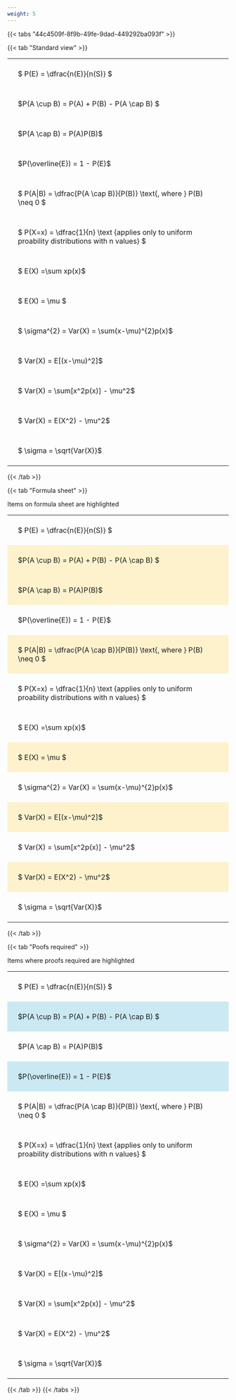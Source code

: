 ```yaml
---
weight: 5
---
```


{{< tabs "44c4509f-8f9b-49fe-9dad-449292ba093f" >}}

{{< tab "Standard view" >}}

<style type="text/css">
#T_ee78b th.col_heading {
  text-align: left;
  font-size: 1em;
}
#T_ee78b td {
  text-align: left;
  font-size: 1em;
  padding: 1.5em;
}
</style>
<table id="T_ee78b">
  <thead>
  </thead>
  <tbody>
    <tr>
      <td id="T_ee78b_row0_col0" class="data row0 col0" >$ P(E) = \dfrac{n(E)}{n(S)} $</td>
    </tr>
    <tr>
      <td id="T_ee78b_row1_col0" class="data row1 col0" >$P(A \cup B) = P(A) + P(B) - P(A \cap B) $</td>
    </tr>
    <tr>
      <td id="T_ee78b_row2_col0" class="data row2 col0" >$P(A \cap B)  = P(A)P(B)$</td>
    </tr>
    <tr>
      <td id="T_ee78b_row3_col0" class="data row3 col0" >$P(\overline{E}) = 1 - P(E)$</td>
    </tr>
    <tr>
      <td id="T_ee78b_row4_col0" class="data row4 col0" >$ P(A|B) = \dfrac{P(A \cap B)}{P(B)} \text{, where } P(B) \neq 0 $</td>
    </tr>
    <tr>
      <td id="T_ee78b_row5_col0" class="data row5 col0" >$ P(X=x) =  \dfrac{1}{n} 
\text {applies only to uniform proability distributions with n values} $</td>
    </tr>
    <tr>
      <td id="T_ee78b_row6_col0" class="data row6 col0" >$ E(X) =\sum xp(x)$</td>
    </tr>
    <tr>
      <td id="T_ee78b_row7_col0" class="data row7 col0" >$ E(X) = \mu $</td>
    </tr>
    <tr>
      <td id="T_ee78b_row8_col0" class="data row8 col0" >$ \sigma^{2} = Var(X) = \sum(x-\mu)^{2}p(x)$</td>
    </tr>
    <tr>
      <td id="T_ee78b_row9_col0" class="data row9 col0" >$ Var(X) = E[(x-\mu)^2]$</td>
    </tr>
    <tr>
      <td id="T_ee78b_row10_col0" class="data row10 col0" >$ Var(X) = \sum[x^2p(x)] - \mu^2$</td>
    </tr>
    <tr>
      <td id="T_ee78b_row11_col0" class="data row11 col0" >$ Var(X) = E(X^2) - \mu^2$</td>
    </tr>
    <tr>
      <td id="T_ee78b_row12_col0" class="data row12 col0" >$ \sigma = \sqrt{Var(X)}$</td>
    </tr>
  </tbody>
</table>
{{< /tab >}}

{{< tab "Formula sheet" >}}

Items on formula sheet are highlighted 
<br>
<style type="text/css">
#T_affef th.col_heading {
  text-align: left;
  font-size: 1em;
}
#T_affef td {
  text-align: left;
  font-size: 1em;
  padding: 1.5em;
}
#T_affef_row0_col0, #T_affef_row3_col0, #T_affef_row5_col0, #T_affef_row6_col0, #T_affef_row8_col0, #T_affef_row10_col0, #T_affef_row12_col0 {
  background-color: rgba(0,0,0,0);
}
#T_affef_row1_col0, #T_affef_row2_col0, #T_affef_row4_col0, #T_affef_row7_col0, #T_affef_row9_col0, #T_affef_row11_col0 {
  background-color: rgba(255,194,10, 0.2);
}
</style>
<table id="T_affef">
  <thead>
  </thead>
  <tbody>
    <tr>
      <td id="T_affef_row0_col0" class="data row0 col0" >$ P(E) = \dfrac{n(E)}{n(S)} $</td>
    </tr>
    <tr>
      <td id="T_affef_row1_col0" class="data row1 col0" >$P(A \cup B) = P(A) + P(B) - P(A \cap B) $</td>
    </tr>
    <tr>
      <td id="T_affef_row2_col0" class="data row2 col0" >$P(A \cap B)  = P(A)P(B)$</td>
    </tr>
    <tr>
      <td id="T_affef_row3_col0" class="data row3 col0" >$P(\overline{E}) = 1 - P(E)$</td>
    </tr>
    <tr>
      <td id="T_affef_row4_col0" class="data row4 col0" >$ P(A|B) = \dfrac{P(A \cap B)}{P(B)} \text{, where } P(B) \neq 0 $</td>
    </tr>
    <tr>
      <td id="T_affef_row5_col0" class="data row5 col0" >$ P(X=x) =  \dfrac{1}{n} 
\text {applies only to uniform proability distributions with n values} $</td>
    </tr>
    <tr>
      <td id="T_affef_row6_col0" class="data row6 col0" >$ E(X) =\sum xp(x)$</td>
    </tr>
    <tr>
      <td id="T_affef_row7_col0" class="data row7 col0" >$ E(X) = \mu $</td>
    </tr>
    <tr>
      <td id="T_affef_row8_col0" class="data row8 col0" >$ \sigma^{2} = Var(X) = \sum(x-\mu)^{2}p(x)$</td>
    </tr>
    <tr>
      <td id="T_affef_row9_col0" class="data row9 col0" >$ Var(X) = E[(x-\mu)^2]$</td>
    </tr>
    <tr>
      <td id="T_affef_row10_col0" class="data row10 col0" >$ Var(X) = \sum[x^2p(x)] - \mu^2$</td>
    </tr>
    <tr>
      <td id="T_affef_row11_col0" class="data row11 col0" >$ Var(X) = E(X^2) - \mu^2$</td>
    </tr>
    <tr>
      <td id="T_affef_row12_col0" class="data row12 col0" >$ \sigma = \sqrt{Var(X)}$</td>
    </tr>
  </tbody>
</table>
{{< /tab >}}

{{< tab "Poofs required" >}}

Items where proofs required are highlighted 
<br>
<style type="text/css">
#T_7815d th.col_heading {
  text-align: left;
  font-size: 1em;
}
#T_7815d td {
  text-align: left;
  font-size: 1em;
  padding: 1.5em;
}
#T_7815d_row0_col0, #T_7815d_row2_col0, #T_7815d_row4_col0, #T_7815d_row5_col0, #T_7815d_row6_col0, #T_7815d_row7_col0, #T_7815d_row8_col0, #T_7815d_row9_col0, #T_7815d_row10_col0, #T_7815d_row11_col0, #T_7815d_row12_col0 {
  background-color: rgba(0,0,0,0);
}
#T_7815d_row1_col0, #T_7815d_row3_col0 {
  background-color: rgba(0,150,200, 0.2);
}
</style>
<table id="T_7815d">
  <thead>
  </thead>
  <tbody>
    <tr>
      <td id="T_7815d_row0_col0" class="data row0 col0" >$ P(E) = \dfrac{n(E)}{n(S)} $</td>
    </tr>
    <tr>
      <td id="T_7815d_row1_col0" class="data row1 col0" >$P(A \cup B) = P(A) + P(B) - P(A \cap B) $</td>
    </tr>
    <tr>
      <td id="T_7815d_row2_col0" class="data row2 col0" >$P(A \cap B)  = P(A)P(B)$</td>
    </tr>
    <tr>
      <td id="T_7815d_row3_col0" class="data row3 col0" >$P(\overline{E}) = 1 - P(E)$</td>
    </tr>
    <tr>
      <td id="T_7815d_row4_col0" class="data row4 col0" >$ P(A|B) = \dfrac{P(A \cap B)}{P(B)} \text{, where } P(B) \neq 0 $</td>
    </tr>
    <tr>
      <td id="T_7815d_row5_col0" class="data row5 col0" >$ P(X=x) =  \dfrac{1}{n} 
\text {applies only to uniform proability distributions with n values} $</td>
    </tr>
    <tr>
      <td id="T_7815d_row6_col0" class="data row6 col0" >$ E(X) =\sum xp(x)$</td>
    </tr>
    <tr>
      <td id="T_7815d_row7_col0" class="data row7 col0" >$ E(X) = \mu $</td>
    </tr>
    <tr>
      <td id="T_7815d_row8_col0" class="data row8 col0" >$ \sigma^{2} = Var(X) = \sum(x-\mu)^{2}p(x)$</td>
    </tr>
    <tr>
      <td id="T_7815d_row9_col0" class="data row9 col0" >$ Var(X) = E[(x-\mu)^2]$</td>
    </tr>
    <tr>
      <td id="T_7815d_row10_col0" class="data row10 col0" >$ Var(X) = \sum[x^2p(x)] - \mu^2$</td>
    </tr>
    <tr>
      <td id="T_7815d_row11_col0" class="data row11 col0" >$ Var(X) = E(X^2) - \mu^2$</td>
    </tr>
    <tr>
      <td id="T_7815d_row12_col0" class="data row12 col0" >$ \sigma = \sqrt{Var(X)}$</td>
    </tr>
  </tbody>
</table>
{{< /tab >}}
{{< /tabs >}}